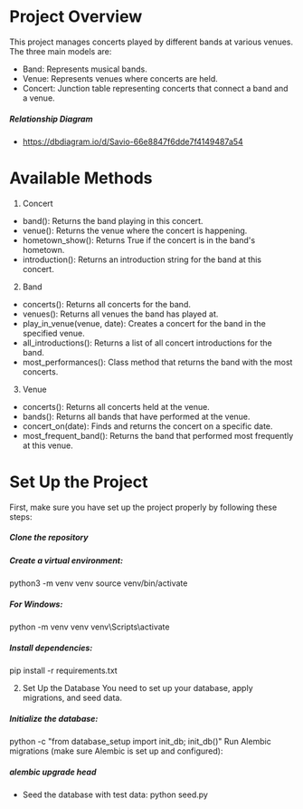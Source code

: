 # Project Overview
This project manages concerts played by different bands at various venues. The three main models are:

- Band: Represents musical bands.
- Venue: Represents venues where concerts are held.
- Concert: Junction table representing concerts that connect a band and a venue.

##### Relationship Diagram
 - https://dbdiagram.io/d/Savio-66e8847f6dde7f4149487a54

# Available Methods
1. Concert
 - band(): Returns the band playing in this concert.
 - venue(): Returns the venue where the concert is happening.
 - hometown_show(): Returns True if the concert is in the band's hometown.
 - introduction(): Returns an introduction string for the band at this concert.
2. Band
 - concerts(): Returns all concerts for the band.
 - venues(): Returns all venues the band has played at.
 - play_in_venue(venue, date): Creates a concert for the band in the specified venue.
 - all_introductions(): Returns a list of all concert introductions for the band.
 - most_performances(): Class method that returns the band with the most concerts.
3. Venue
 - concerts(): Returns all concerts held at the venue.
 - bands(): Returns all bands that have performed at the venue.
 - concert_on(date): Finds and returns the concert on a specific date.
 - most_frequent_band(): Returns the band that performed most frequently at this venue.


 # Set Up the Project
First, make sure you have set up the project properly by following these steps:

##### Clone the repository

##### Create a virtual environment:
python3 -m venv venv
source venv/bin/activate   

##### For Windows: 
python -m venv venv 
venv\Scripts\activate

##### Install dependencies:
 pip install -r requirements.txt

2. Set Up the Database
You need to set up your database, apply migrations, and seed data.

##### Initialize the database:
 python -c "from database_setup import init_db; init_db()"
 Run Alembic migrations (make sure Alembic is set up and configured):


##### alembic upgrade head
- Seed the database with test data:
 python seed.py
